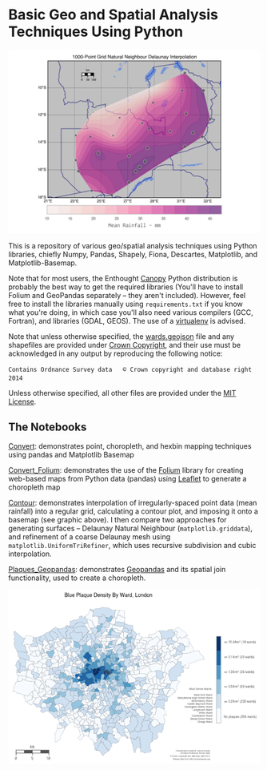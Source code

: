 # Basic Geo and Spatial Analysis Techniques Using Python #

![rainfall](data/rainfall_griddata.png "Make it rain")

This is a repository of various geo/spatial analysis techniques using Python libraries, chiefly Numpy, Pandas, Shapely, Fiona, Descartes, Matplotlib, and Matplotlib-Basemap.

Note that for most users, the Enthought [Canopy](https://www.enthought.com/products/canopy/) Python distribution is probably the best way to get the required libraries (You'll have to install Folium and GeoPandas separately – they aren't included). However, feel free to install the libraries manually using `requirements.txt` if you know what you're doing, in which case you'll also need various compilers (GCC, Fortran), and libraries (GDAL, GEOS). The use of a [virtualenv](http://virtualenv.readthedocs.org/en/latest/) is advised.

Note that unless otherwise specified, the [wards.geojson](wards.geojson) file and any shapefiles are provided under
[Crown Copyright](http://www.nationalarchives.gov.uk/information-management/re-using-public-sector-information/copyright/crown-copyright/), and their use must be acknowledged in any output by reproducing the following notice:

`Contains Ordnance Survey data  
© Crown copyright and database right 2014`

Unless otherwise specified, all other files are provided under the [MIT License](LICENSE.txt).

## The Notebooks

[Convert](http://nbviewer.ipython.org/github/urschrei/Geopython/blob/master/convert.ipynb): demonstrates point, choropleth, and hexbin mapping techniques using pandas and Matplotlib Basemap  

[Convert_Folium](http://nbviewer.ipython.org/github/urschrei/Geopython/blob/master/convert_folium.ipynb): demonstrates the use of the [Folium](https://github.com/wrobstory/folium) library for creating web-based maps from Python data (pandas) using [Leaflet](http://leafletjs.com) to generate a choropleth map

[Contour](http://nbviewer.ipython.org/github/urschrei/Geopython/blob/master/contour.ipynb): demonstrates interpolation of irregularly-spaced point data (mean rainfall) into a regular grid, calculating a contour plot, and imposing it onto a basemap (see graphic above). I then compare two approaches for generating surfaces – Delaunay Natural Neighbour (`matplotlib.griddata`), and refinement of a coarse Delaunay mesh using `matplotlib.UniformTriRefiner`, which uses recursive subdivision and cubic interpolation.

[Plaques_Geopandas](http://nbviewer.ipython.org/github/urschrei/Geopython/blob/master/plaques_geopandas.ipynb): demonstrates [Geopandas](http://geopandas.org) and its spatial join functionality, used to create a choropleth.

![rainfall](data/london_plaque_density.png "Just a boring choropleth. Boropleth.")
